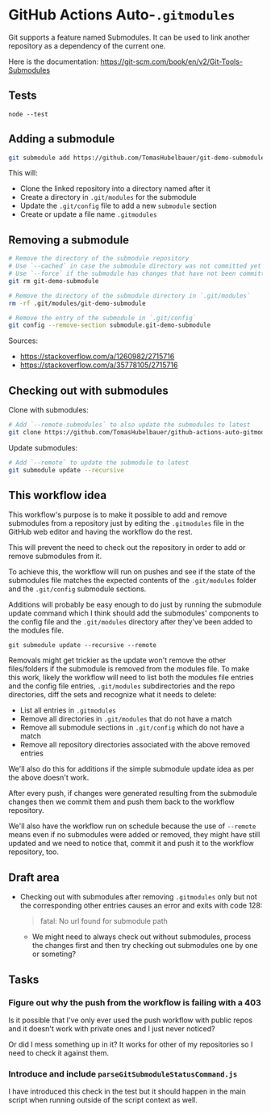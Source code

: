 # GitHub Actions Auto-`.gitmodules`

Git supports a feature named Submodules.
It can be used to link another repository as a dependency of the current one.

Here is the documentation: https://git-scm.com/book/en/v2/Git-Tools-Submodules

## Tests

`node --test`

## Adding a submodule

```sh
git submodule add https://github.com/TomasHubelbauer/git-demo-submodule
```

This will:

- Clone the linked repository into a directory named after it
- Create a directory in `.git/modules` for the submodule
- Update the `.git/config` file to add a new `submodule` section
- Create or update a file name `.gitmodules`

## Removing a submodule

```sh
# Remove the directory of the submodule repository
# Use `--cached` in case the submodule directory was not committed yet
# Use `--force` if the submodule has changes that have not been committed yet
git rm git-demo-submodule

# Remove the directory of the submodule directory in `.git/modules`
rm -rf .git/modules/git-demo-submodule

# Remove the entry of the submodule in `.git/config`
git config --remove-section submodule.git-demo-submodule
```

Sources:

- https://stackoverflow.com/a/1260982/2715716
- https://stackoverflow.com/a/35778105/2715716

## Checking out with submodules

Clone with submodules:

```sh
# Add `--remote-submodules` to also update the submodules to latest
git clone https://github.com/TomasHubelbauer/github-actions-auto-gitmodules --recurse-submodules
```

Update submodules:

```sh
# Add `--remote` to update the submodule to latest
git submodule update --recursive
```

## This workflow idea

This workflow's purpose is to make it possible to add and remove submodules from
a repository just by editing the `.gitmodules` file in the GitHub web editor and
having the workflow do the rest.

This will prevent the need to check out the repository in order to add or remove
submodules from it.

To achieve this, the workflow will run on pushes and see if the state of the
submodules file matches the expected contents of the `.git/modules` folder and
the `.git/config` submodule sections.

Additions will probably be easy enough to do just by running the submodule
update command which I think should add the submodules' components to the config
file and the `.git/modules` directory after they've been added to the modules
file.

`git submodule update --recursive --remote`

Removals might get trickier as the update won't remove the other files/folders
if the submodule is removed from the modules file.
To make this work, likely the workflow will need to list both the modules file
entries and the config file entries, `.git/modules` subdirectories and the repo
directories, diff the sets and recognize what it needs to delete:

- List all entries in `.gitmodules`
- Remove all directories in `.git/modules` that do not have a match
- Remove all submodule sections in `.git/config` which do not have a match
- Remove all repository directories associated with the above removed entries

We'll also do this for additions if the simple submodule update idea as per the
above doesn't work.

After every push, if changes were generated resulting from the submodule changes
then we commit them and push them back to the workflow repository.

We'll also have the workflow run on schedule because the use of `--remote` means
even if no submodules were added or removed, they might have still updated and
we need to notice that, commit it and push it to the workflow repository, too.

## Draft area

- Checking out with submodules after removing `.gitmodules` only but not the
  corresponding other entries causes an error and exits with code 128:
  > fatal: No url found for submodule path
  - We might need to always check out without submodules, process the changes
    first and then try checking out submodules one by one or someting?

## Tasks

### Figure out why the push from the workflow is failing with a 403

Is it possible that I've only ever used the push workflow with public repos and
it doesn't work with private ones and I just never noticed?

Or did I mess something up in it?
It works for other of my repositories so I need to check it against them.

### Introduce and include `parseGitSubmoduleStatusCommand.js`

I have introduced this check in the test but it should happen in the main script
when running outside of the script context as well.
